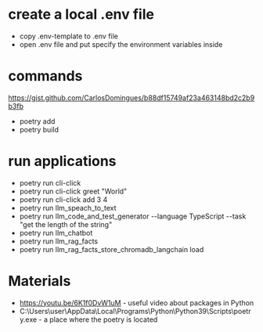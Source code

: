 # create a local .env file

- copy .env-template to .env file
- open .env file and put specify the environment variables inside

# commands

https://gist.github.com/CarlosDomingues/b88df15749af23a463148bd2c2b9b3fb

- poetry add <library>
- poetry build

# run applications

- poetry run cli-click
- poetry run cli-click greet "World"
- poetry run cli-click add 3 4
- poetry run llm_speach_to_text
- poetry run llm_code_and_test_generator --language TypeScript --task "get the length of the string"
- poetry run llm_chatbot
- poetry run llm_rag_facts
- poetry run llm_rag_facts_store_chromadb_langchain load

# Materials

- https://youtu.be/6K1f0DvW1uM - useful video about packages in Python
- C:\Users\user\AppData\Local\Programs\Python\Python39\Scripts\poetry.exe - a place where the poetry is located 